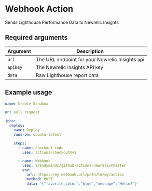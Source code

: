 # Webhook Action

Sends Lighthouse Performance Data to Newrelic Insights

## Required arguments

| Argument  | Description                                                                       |
|-----------|-----------------------------------------------------------------------------------|
| `url`     | The URL endpoint for your Newrelic Insights api                                   |
| `apikey`  | The Newrelic Insights API key                                                     |
| `data`    | Raw Lighthouse report data                                                        |

## Example usage

```yml
name: Create Sandbox

on: pull_request

jobs:
  deploy:
    name: Deploy
    runs-on: ubuntu-latest

    steps:
      - name: Checkout code
        uses: actions/checkout@v1

      - name: Webhook
        uses: trendyminds/github-actions-newrelic@master
        env:
          url: https://my.webhook.url/path/to/my/action
          method: POST
          data: '{"favorite_color":"blue","message":"Hello!"}'
```
